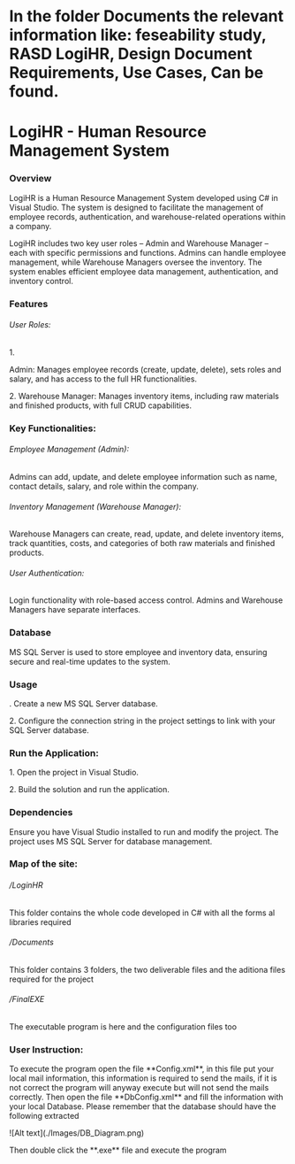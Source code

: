 <h1> In the folder Documents the relevant information like: feseability study, RASD LogiHR, Design Document Requirements, Use Cases, Can be found.

<h1>LogiHR - Human Resource Management System</h1> <h3>Overview</h3> <p>LogiHR is a Human Resource Management System developed using C# in Visual Studio. The system is designed to facilitate the management of employee records, authentication, and warehouse-related operations within a company. 
  
  
  LogiHR includes two key user roles – Admin and Warehouse Manager – each with specific permissions and functions. Admins can handle employee management, while Warehouse Managers oversee the inventory. The system enables efficient employee data management, authentication, and inventory control.</p> <h3>Features</h3> <h6>User Roles:</h6> <p>1. 
  
  Admin: Manages employee records (create, update, delete), sets roles and salary, and has access to the full HR functionalities.</p> <p>2. Warehouse Manager: Manages inventory items, including raw materials and finished products, with full CRUD capabilities.</p> <h3>Key Functionalities:</h3> <h6>Employee Management (Admin):</h6> <p>Admins can add, update, and delete employee information such as name, contact details, salary, and role within the company.</p> <h6>Inventory Management (Warehouse Manager):</h6> <p>Warehouse Managers can create, read, update, and delete inventory items, track quantities, costs, and categories of both raw materials and finished products.</p> <h6>User Authentication:</h6> <p>Login functionality with role-based access control. Admins and Warehouse Managers have separate interfaces.</p> <h3>Database</h3> <p>MS SQL Server is used to store employee and inventory data, ensuring secure and real-time updates to the system.</p> <h3>Usage</h3>. Create a new MS SQL Server database.</p> <p>2. Configure the connection string in the project settings to link with your SQL Server database.</p> <h3>Run the Application:</h3> <p>1. Open the project in Visual Studio.</p> <p>2. Build the solution and run the application.</p> <h3>Dependencies</h3> <p>Ensure you have Visual Studio installed to run and modify the project. The project uses MS SQL Server for database management.</p>
<h3>Map of the site:</h3> 

<h6>/LoginHR</h6> <p>This folder contains the whole code developed in C# with all the forms al libraries required</p>
<h6>/Documents</h6> <p>This folder contains 3 folders, the two deliverable files and the aditiona files required for the project </p>
<h6>/FinalEXE</h6> <p>The executable program is here and the configuration files too </p>

<h3>User Instruction:</h3> 
<p>To execute the program open the file **Config.xml**, in this file put your local mail information, this information is required to send the mails, if it is not correct the program will anyway execute but will not send the mails correctly.
Then open the file **DbConfig.xml** and fill the information with your local Database. Please remember that the database should have the following extracted</p>
<p>![Alt text](./Images/DB_Diagram.png)</p>
<p>Then double click the **.exe** file and execute the program</p>
